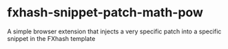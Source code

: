 # fxhash-snippet-patch-math-pow
A simple browser extension that injects a very specific patch into a specific snippet in the FXhash template
